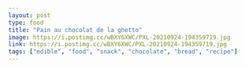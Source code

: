 ```yaml
---
layout: post
type: food
title: "Pain au chocolat de la ghetto"
image: https://i.postimg.cc/wBXY6XWC/PXL-20210924-194359719.jpg
link: https://i.postimg.cc/wBXY6XWC/PXL-20210924-194359719.jpg
tags: ["edible", "food", "snack", "chocolate", "bread", "recipe"]
---
```

